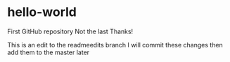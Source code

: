 # hello-world
First GitHub repository
Not the last
Thanks!

This is an edit to the readmeedits branch
I will commit these changes then add them to the master later
